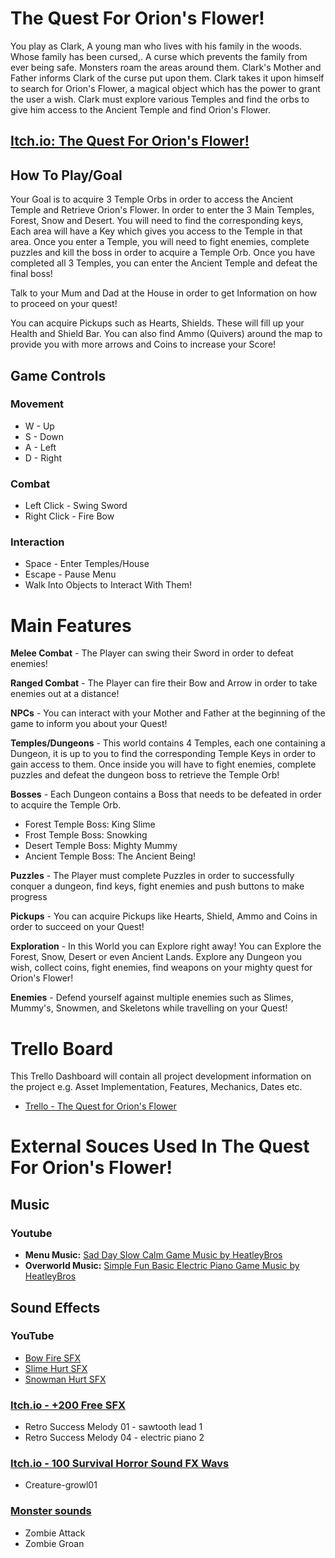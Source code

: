 # The Quest For Orion's Flower!
You play as Clark, A young man who lives with his family in the woods. Whose family has been cursed,. A curse which prevents the family from ever being safe. Monsters roam the areas around them. Clark's Mother and Father informs Clark of the curse put upon them. Clark takes it upon himself to search for Orion's Flower, a magical object which has the power to grant the user a wish. Clark must explore various Temples and find the orbs to give him access to the Ancient Temple and find Orion's Flower.

## [Itch.io: The Quest For Orion's Flower!](https://cwispy.itch.io/the-quest-for-orions-flower)

## How To Play/Goal
Your Goal is to acquire 3 Temple Orbs in order to access the Ancient Temple and Retrieve Orion's Flower. In order to enter the 3 Main Temples, Forest, Snow and Desert. You will need to find the corresponding keys, Each area will have a Key which gives you access to the Temple in that area. Once you enter a Temple, you will need to fight enemies, complete puzzles and kill the boss in order to acquire a Temple Orb. Once you have completed all 3 Temples, you can enter the Ancient Temple and defeat the final boss!

Talk to your Mum and Dad at the House in order to get Information on how to proceed on your quest!

You can acquire Pickups such as Hearts, Shields. These will fill up your Health and Shield Bar. You can also find Ammo (Quivers) around the map to provide you with more arrows and Coins to increase your Score!

## Game Controls
### Movement
- W - Up
- S - Down
- A - Left
- D - Right

### Combat
- Left Click - Swing Sword
- Right Click - Fire Bow

### Interaction
- Space - Enter Temples/House
- Escape - Pause Menu
 - Walk Into Objects to Interact With Them!
 
# Main Features
**Melee Combat** - The Player can swing their Sword in order to defeat enemies!

**Ranged Combat** - The Player can fire their Bow and Arrow in order to take enemies out at a distance!

**NPCs** - You can interact with your Mother and Father at the beginning of the game to inform you about your Quest!

**Temples/Dungeons** - This world contains 4 Temples, each one containing a Dungeon, it is up to you to find the corresponding Temple Keys in order to gain access to them. Once inside you will have to fight enemies, complete puzzles and defeat the dungeon boss to retrieve the Temple Orb!

**Bosses** - Each Dungeon contains a Boss that needs to be defeated in order to acquire the Temple Orb. 
- Forest Temple Boss: King Slime 
- Frost Temple Boss: Snowking 
- Desert Temple Boss: Mighty Mummy 
- Ancient Temple Boss: The Ancient Being!

**Puzzles** - The Player must complete Puzzles in order to successfully conquer a dungeon, find keys, fight enemies and push buttons to make progress

**Pickups** - You can acquire Pickups like Hearts, Shield, Ammo and Coins in order to succeed on your Quest!

**Exploration** - In this World you can Explore right away! You can Explore the Forest, Snow, Desert or even Ancient Lands. Explore any Dungeon you wish, collect coins, fight enemies, find weapons on your mighty quest for Orion's Flower!

**Enemies** - Defend yourself against multiple enemies such as Slimes, Mummy's, Snowmen, and Skeletons while travelling on your Quest!

# Trello Board
This Trello Dashboard will contain all project development information on the project e.g. Asset Implementation, Features, Mechanics, Dates etc. 
- [Trello - The Quest for Orion's Flower](https://trello.com/b/aG4i8prK/soft166-unity-project-the-quest-for-orions-flower)

# External Souces Used In The Quest For Orion's Flower!

## Music
### Youtube
- **Menu Music:** [Sad Day Slow Calm Game Music by HeatleyBros](https://www.youtube.com/watch?v=b379EuphMo8)
- **Overworld Music:** [Simple Fun Basic Electric Piano Game Music by HeatleyBros](https://www.youtube.com/watch?v=yGsDMA0_rXg)

## Sound Effects
### YouTube
- [Bow Fire SFX](https://www.youtube.com/watch?v=FXQNUzIjB_M)
- [Slime Hurt SFX](https://www.youtube.com/watch?v=qOTXh4CEqaM)
- [Snowman Hurt SFX](https://www.youtube.com/watch?v=2LtEPWwp36E)

### [Itch.io - +200 Free SFX](https://kronbits.itch.io/freesfx)
- Retro Success Melody 01 - sawtooth lead 1
- Retro Success Melody 04 - electric piano 2

### [Itch.io - 100 Survival Horror Sound FX Wavs](https://psionicgames.itch.io/100-survival-horror-sound-fx-wavs)
- Creature-growl01

### [Monster sounds](https://www.shockwave-sound.com/free-sound-effects/monster-sounds)
- Zombie Attack
- Zombie Groan
